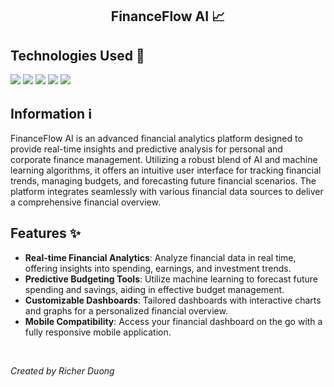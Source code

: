 <h2 align="center">
  FinanceFlow AI 📈
</h2> 
<!--
<p align="center">
  <a href="#" target="_blank" rel="noreferrer"><img src="https://i.imgur.com/Imwwyeb.png" alt="Portfolio Screenshot"></a>
</p>
-->

## Technologies Used 🔧
<div>
  <img src="https://img.shields.io/badge/-TypeScript-161b22?style=for-the-badge&logo=typescript&labelColor=black">
  <img src="https://img.shields.io/badge/MongoDB-161b22?style=for-the-badge&logo=mongodb&labelColor=black">
  <img src="https://img.shields.io/badge/express.js-161b22?style=for-the-badge&logo=express&logoColor=%2361DAFB&labelColor=black">
  <img src="https://img.shields.io/badge/react-161b22?style=for-the-badge&logo=react&logoColor=%2361DAFB&labelColor=black">
  <img src="https://img.shields.io/badge/node.js-161b22?style=for-the-badge&logo=node.js&labelColor=black">
</div>

## Information ℹ
FinanceFlow AI is an advanced financial analytics platform designed to provide real-time insights and predictive analysis for personal and corporate finance management. Utilizing a robust blend of AI and machine learning algorithms, it offers an intuitive user interface for tracking financial trends, managing budgets, and forecasting future financial scenarios. The platform integrates seamlessly with various financial data sources to deliver a comprehensive financial overview.

## Features ✨
- **Real-time Financial Analytics**: Analyze financial data in real time, offering insights into spending, earnings, and investment trends.
- **Predictive Budgeting Tools**: Utilize machine learning to forecast future spending and savings, aiding in effective budget management.
- **Customizable Dashboards**: Tailored dashboards with interactive charts and graphs for a personalized financial overview.
- **Mobile Compatibility**: Access your financial dashboard on the go with a fully responsive mobile application.
<!--
Visit the live site to see my work in action: [richerduong.com](https://richerduong.com) <br><br>
-->
<br>

*Created by Richer Duong*
